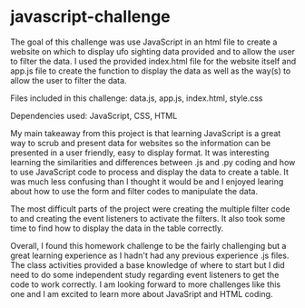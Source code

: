 # javascript-challenge

The goal of this challenge was use JavaScript in an html file to create a website on which to display ufo sighting data provided and to allow the user to filter the data. I used the provided index.html file for the website itself and app.js file to create the function to display the data as well as the way(s) to allow the user to filter the data.

Files included in this challenge: data.js, app.js, index.html, style.css

Dependencies used: JavaScript, CSS, HTML

My main takeaway from this project is that learning JavaScript is a great way to scrub and present data for websites so the information can be presented in a user friendly, easy to display format. It was interesting learning the similarities and differences between .js and .py coding and how to use JavaScript code to process and display the data to create a table. It was much less confusing than I thought it would be and I enjoyed learing about how to use the form and filter codes to manipulate the data.

The most difficult parts of the project were creating the multiple filter code to and creating the event listeners to activate the filters. It also took some time to find how to display the data in the table correctly.

Overall, I found this homework challenge to be the fairly challenging but a great learning experience as I hadn't had any previous experience .js files. The class activities provided a base knowledge of where to start but I did need to do some independent study regarding event listeners to get the code to work correctly. I am looking forward to more challenges like this one and I am excited to learn more about JavaSript and HTML coding.